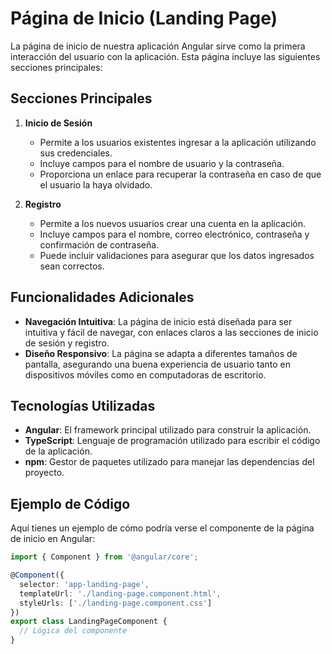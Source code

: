# Página de Inicio (Landing Page)

La página de inicio de nuestra aplicación Angular sirve como la primera interacción del usuario con la aplicación. Esta página incluye las siguientes secciones principales:

## Secciones Principales

1. **Inicio de Sesión**
   - Permite a los usuarios existentes ingresar a la aplicación utilizando sus credenciales.
   - Incluye campos para el nombre de usuario y la contraseña.
   - Proporciona un enlace para recuperar la contraseña en caso de que el usuario la haya olvidado.

2. **Registro**
   - Permite a los nuevos usuarios crear una cuenta en la aplicación.
   - Incluye campos para el nombre, correo electrónico, contraseña y confirmación de contraseña.
   - Puede incluir validaciones para asegurar que los datos ingresados sean correctos.

## Funcionalidades Adicionales

- **Navegación Intuitiva**: La página de inicio está diseñada para ser intuitiva y fácil de navegar, con enlaces claros a las secciones de inicio de sesión y registro.
- **Diseño Responsivo**: La página se adapta a diferentes tamaños de pantalla, asegurando una buena experiencia de usuario tanto en dispositivos móviles como en computadoras de escritorio.

## Tecnologías Utilizadas

- **Angular**: El framework principal utilizado para construir la aplicación.
- **TypeScript**: Lenguaje de programación utilizado para escribir el código de la aplicación.
- **npm**: Gestor de paquetes utilizado para manejar las dependencias del proyecto.

## Ejemplo de Código

Aquí tienes un ejemplo de cómo podría verse el componente de la página de inicio en Angular:

```typescript
import { Component } from '@angular/core';

@Component({
  selector: 'app-landing-page',
  templateUrl: './landing-page.component.html',
  styleUrls: ['./landing-page.component.css']
})
export class LandingPageComponent {
  // Lógica del componente
}